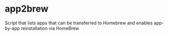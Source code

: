 # app2brew
Script that lists apps that can be transferred to Homebrew and enables app-by-app reinstallation via HomeBrew
